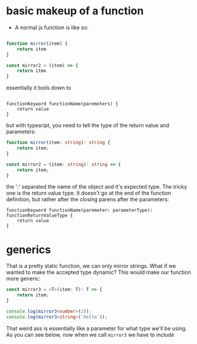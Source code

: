 # basic makeup of a function
- A normal js function is like so:

```js

function mirror(item) {
    return item
}

const mirror2 = (item) => {
    return itme
}
```

essentially it boils down to

```plaintext

functionKeyword functionName(paremeters) {
    return value
}

```

but with typesript, you need to tell the type of the return value and parameters:

```ts
function mirror(item: string): string {
    return item;
}

const mirror2 = (item: string): string => {
    return item;
}
```

the ':' separated the name of the object and it's expected type. The tricky one is the return value type. It doesn't go at the end of the function definition, but rather after the closing parens after the parameters:

```plaintext
functionKeyword functionName(paremeter: parameterType): functionReturnValueType {
    return value
}
```

# generics
That is a pretty static function, we can only mirror strings. What if we wanted to make the accepted type dynamic? This would make our function more generic:

```ts
const mirror3 = <T>(item: T): T => {
    return item;
}

console.log(mirror3<number>(2));
console.log(mirror3<string>('hello'));
```

That weird ass <T> is essentially like a parameter for what type we'll be using. As you can see below, now when we call `mirror3` we have to include